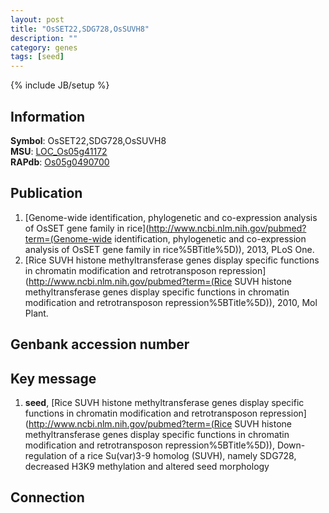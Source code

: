 ```yaml
---
layout: post
title: "OsSET22,SDG728,OsSUVH8"
description: ""
category: genes
tags: [seed]
---
```

{% include JB/setup %}

## Information
__Symbol__: OsSET22,SDG728,OsSUVH8  
__MSU__: [LOC_Os05g41172](http://rice.plantbiology.msu.edu/cgi-bin/ORF_infopage.cgi?orf=LOC_Os05g41172)  
__RAPdb__: [Os05g0490700](http://rapdb.dna.affrc.go.jp/viewer/gbrowse_details/irgsp1?name=Os05g0490700)  

## Publication
1. [Genome-wide identification, phylogenetic and co-expression analysis of OsSET gene family in rice](http://www.ncbi.nlm.nih.gov/pubmed?term=(Genome-wide identification, phylogenetic and co-expression analysis of OsSET gene family in rice%5BTitle%5D)), 2013, PLoS One.
2. [Rice SUVH histone methyltransferase genes display specific functions in chromatin modification and retrotransposon repression](http://www.ncbi.nlm.nih.gov/pubmed?term=(Rice SUVH histone methyltransferase genes display specific functions in chromatin modification and retrotransposon repression%5BTitle%5D)), 2010, Mol Plant.

## Genbank accession number

## Key message
1. __seed__, [Rice SUVH histone methyltransferase genes display specific functions in chromatin modification and retrotransposon repression](http://www.ncbi.nlm.nih.gov/pubmed?term=(Rice SUVH histone methyltransferase genes display specific functions in chromatin modification and retrotransposon repression%5BTitle%5D)),  Down-regulation of a rice Su(var)3-9 homolog (SUVH), namely SDG728, decreased H3K9 methylation and altered seed morphology

## Connection


